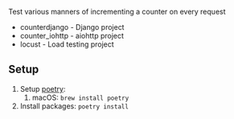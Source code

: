 Test various manners of incrementing a counter on every request

* counterdjango - Django project
* counter_iohttp - aiohttp project
* locust - Load testing project

## Setup
1. Setup [poetry](https://python-poetry.org/docs/#installation): 
   1. macOS: `brew install poetry`
2. Install packages: `poetry install`
